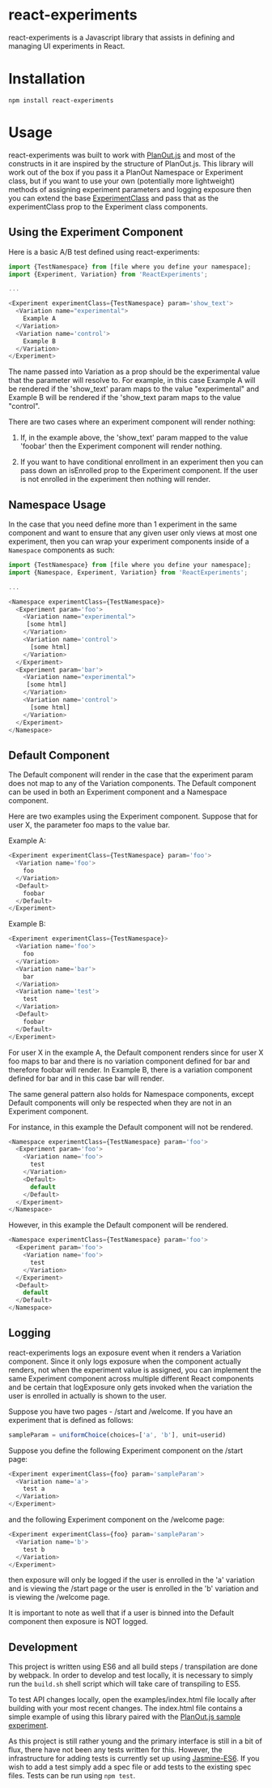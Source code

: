react-experiments
====================

react-experiments is a Javascript library that assists in defining and managing UI experiments in React.

# Installation

```
npm install react-experiments
```

# Usage

react-experiments was built to work with [PlanOut.js](https://www.github.com/HubSpot/PlanOut.js) and most of the constructs in it are inspired by the structure of PlanOut.js. This library will work out of the box if you pass it a PlanOut Namespace or Experiment class, but if you want to use your own (potentially more lightweight) methods of assigning experiment parameters and logging exposure then you can extend the base [ExperimentClass](https://github.com/HubSpot/react-experiments/blob/master/src/experimentClass.js) and pass that as the experimentClass prop to the Experiment class components.

## Using the Experiment Component

Here is a basic A/B test defined using react-experiments:

```javascript
import {TestNamespace} from [file where you define your namespace];
import {Experiment, Variation} from 'ReactExperiments';

...

<Experiment experimentClass={TestNamespace} param='show_text'>
  <Variation name="experimental">    
    Example A  
  </Variation>   
  <Variation name='control'>   
    Example B  
  </Variation>   
</Experiment>
```

The name passed into Variation as a prop should be the experimental value that the parameter will resolve to. For example, in this case Example A will be rendered if the 'show_text' param maps to the value "experimental" and Example B will be rendered if the 'show_text param maps to the value "control".

There are two cases where an experiment component will render nothing:

1) If, in the example above, the 'show_text' param mapped to the value 'foobar' then the Experiment component will render nothing. 

2) If you want to have conditional enrollment in an experiment then you can pass down an isEnrolled prop to the Experiment component. If the user is not enrolled in the experiment then nothing will render.

## Namespace Usage

In the case that you need define more than 1 experiment in the same component and want to ensure that any given user only views at most one experiment, then you can wrap your experiment components inside of a ```Namespace``` components as such:

```javascript
import {TestNamespace} from [file where you define your namespace];
import {Namespace, Experiment, Variation} from 'ReactExperiments';

...

<Namespace experimentClass={TestNamespace}>
  <Experiment param='foo'>
    <Variation name="experimental">    
     [some html]   
    </Variation>   
    <Variation name='control'>   
      [some html]   
    </Variation>   
  </Experiment>
  <Experiment param='bar'>
    <Variation name="experimental">    
     [some html]   
    </Variation>   
    <Variation name='control'>   
      [some html]   
    </Variation>   
  </Experiment>
</Namespace>
```

## Default Component

The Default component will render in the case that the experiment param does not map to any of the Variation components. The Default component can be used in both an Experiment component and a Namespace component.

Here are two examples using the Experiment component. Suppose that for user X, the parameter foo maps to the value bar.

Example A:
```javascript
<Experiment experimentClass={TestNamespace} param='foo'>
  <Variation name='foo'>
    foo
  </Variation>
  <Default>
    foobar
  </Default>
</Experiment>
```
Example B:
```javascript
<Experiment experimentClass={TestNamespace}>
  <Variation name='foo'>
    foo
  </Variation>
  <Variation name='bar'>
    bar
  </Variation>
  <Variation name='test'>
    test
  </Variation>
  <Default>
    foobar
  </Default>
</Experiment>
```

For user X in the example A, the Default component renders since for user X foo maps to bar and there is no variation component defined for bar and therefore foobar will render.
In Example B, there is a variation component defined for bar and in this case bar will render.

The same general pattern also holds for Namespace components, except Default components will only be respected when they are not in an Experiment component.

For instance, in this example the Default component will not be rendered.
```javascript
<Namespace experimentClass={TestNamespace} param='foo'>
  <Experiment param='foo'>
    <Variation name='foo'>
      test
    </Variation>
    <Default>
      default
    </Default>
  </Experiment>
</Namespace>
```

However, in this example the Default component will be rendered.
```javascript
<Namespace experimentClass={TestNamespace} param='foo'>
  <Experiment param='foo'>
    <Variation name='foo'>
      test
    </Variation>
  </Experiment>
  <Default>
    default
  </Default>
</Namespace>
```

## Logging

react-experiments logs an exposure event when it renders a Variation component. Since it only logs exposure when the component actually renders, not when the experiment value is assigned, you can implement the same Experiment component across multiple different React components and be certain that logExposure only gets invoked when the variation the user is enrolled in actually is shown to the user.

Suppose you have two pages - /start and /welcome. If you have an experiment that is defined as follows:

```javascript
sampleParam = uniformChoice(choices=['a', 'b'], unit=userid)
```

Suppose you define the following Experiment component on the /start page:
```javascript
<Experiment experimentClass={foo} param='sampleParam'>
  <Variation name='a'>
    test a
  </Variation>
</Experiment>
```

and the following Experiment component on the /welcome page:
```javascript
<Experiment experimentClass={foo} param='sampleParam'>
  <Variation name='b'>
    test b
  </Variation>
</Experiment>
```

then exposure will only be logged if the user is enrolled in the 'a' variation and is viewing the /start page or the user is enrolled in the 'b' variation and is viewing the /welcome page.

It is important to note as well that if a user is binned into the Default component then exposure is NOT logged.

## Development

This project is written using ES6 and all build steps / transpilation are done by webpack. In order to develop and test locally, it is necessary to simply run the ```build.sh``` shell script which will take care of transpiling to ES5.

To test API changes locally, open the examples/index.html file locally after building with your most recent changes. The index.html file contains a simple example of using this library paired with the [PlanOut.js sample experiment](https://github.com/HubSpot/PlanOut.js/blob/master/examples/sample_planout_es5.js).

As this project is still rather young and the primary interface is still in a bit of flux, there have not been any tests written for this. However, the infrastructure for adding tests is currently set up using [Jasmine-ES6](https://www.npmjs.com/package/jasmine-es6). If you wish to add a test simply add a spec file or add tests to the existing spec files. Tests can be run using ```npm test```.

